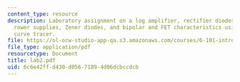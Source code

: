 ```yaml
---
content_type: resource
description: Laboratory assignment on a log amplifier, rectifier diodes and rectifier
  rower supplies, Zener diodes, and bipolar and FET characteristics using the Tektronix
  curve tracer.
file: https://ol-ocw-studio-app-qa.s3.amazonaws.com/courses/6-101-introductory-analog-electronics-laboratory-spring-2007/6c6e42ffd430d05671894d06dcbccdcb_lab2.pdf
file_type: application/pdf
resourcetype: Document
title: lab2.pdf
uid: 6c6e42ff-d430-d056-7189-4d06dcbccdcb
---
```

